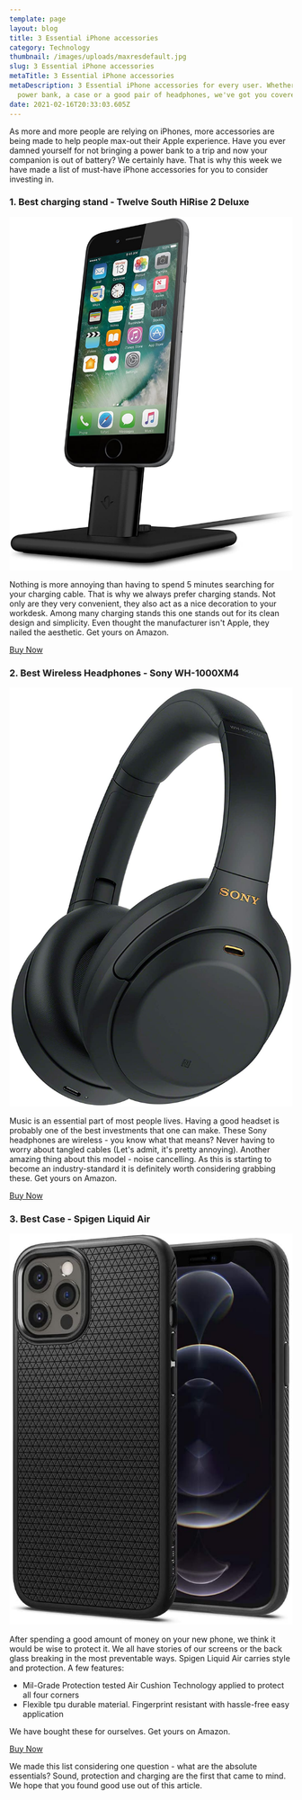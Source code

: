 ```yaml
---
template: page
layout: blog
title: 3 Essential iPhone accessories
category: Technology
thumbnail: /images/uploads/maxresdefault.jpg
slug: 3 Essential iPhone accessories
metaTitle: 3 Essential iPhone accessories
metaDescription: 3 Essential iPhone accessories for every user. Whether it's a
  power bank, a case or a good pair of headphones, we've got you covered.
date: 2021-02-16T20:33:03.605Z
---
```

As more and more people are relying on iPhones, more accessories are being made to help people max-out their Apple experience. Have you ever damned yourself for not bringing a power bank to a trip and now your companion is out of battery? We certainly have. That is why this week we have made a list of must-have iPhone accessories for you to consider investing in. 

### 1. Best charging stand - Twelve South HiRise 2 Deluxe

![Twelve South HiRise 2 Deluxe](/images/uploads/image.jpg "Twelve South HiRise 2 Deluxe")

Nothing is more annoying than having to spend 5 minutes searching for your charging cable. That is why we always prefer charging stands. Not only are they very convenient, they also act as a nice decoration to your workdesk. Among many charging stands this one stands out for its clean design and simplicity. Even thought the manufacturer isn't Apple, they nailed the aesthetic. Get yours on Amazon. 

<a href="<https://www.amazon.com/gp/product/B01LD85ORQ/ref=as_li_tl?ie=UTF8&tag=biipg_091917_best-iphone-docks-20&camp=1789&creative=9325&linkCode=as2&creativeASIN=B01LD85ORQ&linkId=150e2ff60be9432cf955817c7399d85e>" class="buyButton">Buy Now</a>

### 2. Best Wireless Headphones - Sony WH-1000XM4

![Sony WH-1000XM4](/images/uploads/headphones.jpg "Sony WH-1000XM4")

Music is an essential part of most people lives. Having a good headset is probably one of the best investments that one can make. These Sony headphones are wireless - you know what that means? Never having to worry about tangled cables (Let's admit, it's pretty annoying). Another amazing thing about this model - noise cancelling. As this is starting to become an industry-standard it is definitely worth considering grabbing these. Get yours on Amazon.

<a href="[](https://www.amazon.com/gp/product/B01LD85ORQ/ref=as_li_tl?ie=UTF8&tag=biipg_091917_best-iphone-docks-20&camp=1789&creative=9325&linkCode=as2&creativeASIN=B01LD85ORQ&linkId=150e2ff60be9432cf955817c7399d85e)<https://www.amazon.com/gp/product/B0863TXGM3/ref=as_li_tl?ie=UTF8&tag=biip_080620_sony-wh-1000xm4-headphones-price-release-date-20&camp=1789&creative=9325&linkCode=as2&creativeASIN=B0863TXGM3&linkId=9f216c05ef4f9cb8644068a0b43f6845>" class="buyButton">Buy Now</a>

### 3. Best Case - Spigen Liquid Air

![Spigen Liquid Air](/images/uploads/case.jpg "Spigen Liquid Air")

After spending a good amount of money on your new phone, we think it would be wise to protect it. We all have stories of our screens or the back glass breaking in the most preventable ways. Spigen Liquid Air carries style and protection. A few features: 

* Mil-Grade Protection tested Air Cushion Technology applied to protect all four corners
* Flexible tpu durable material. Fingerprint resistant with hassle-free easy application

We have bought these for ourselves. Get yours on Amazon.

<a href="[](https://www.amazon.com/gp/product/B01LD85ORQ/ref=as_li_tl?ie=UTF8&tag=biipg_091917_best-iphone-docks-20&camp=1789&creative=9325&linkCode=as2&creativeASIN=B01LD85ORQ&linkId=150e2ff60be9432cf955817c7399d85e)<https://www.amazon.co.uk/dp/B08BGCRLCD/ref=as_li_ss_tl?language=en_US&ie=UTF8&linkCode=gs2&linkId=8c7bc1b297437adec45c61b1f9219c8d&tag=luxedigital-21>[](https://www.amazon.com/gp/product/B0863TXGM3/ref=as_li_tl?ie=UTF8&tag=biip_080620_sony-wh-1000xm4-headphones-price-release-date-20&camp=1789&creative=9325&linkCode=as2&creativeASIN=B0863TXGM3&linkId=9f216c05ef4f9cb8644068a0b43f6845)" class="buyButton">Buy Now</a>

We made this list considering one question - what are the absolute essentials? Sound, protection and charging are the first that came to mind. We hope that you found good use out of this article.